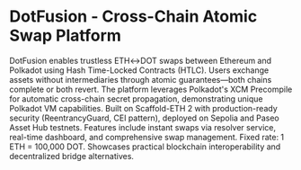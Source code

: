 # DotFusion - Cross-Chain Atomic Swap Platform

DotFusion enables trustless ETH↔DOT swaps between Ethereum and Polkadot using Hash Time-Locked Contracts (HTLC). Users exchange assets without intermediaries through atomic guarantees—both chains complete or both revert. The platform leverages Polkadot's XCM Precompile for automatic cross-chain secret propagation, demonstrating unique Polkadot VM capabilities. Built on Scaffold-ETH 2 with production-ready security (ReentrancyGuard, CEI pattern), deployed on Sepolia and Paseo Asset Hub testnets. Features include instant swaps via resolver service, real-time dashboard, and comprehensive swap management. Fixed rate: 1 ETH = 100,000 DOT. Showcases practical blockchain interoperability and decentralized bridge alternatives.